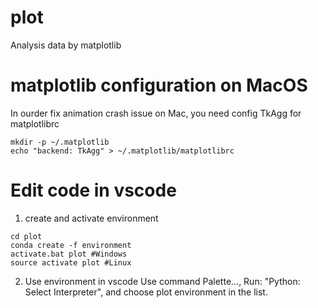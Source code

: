 # plot
Analysis data by matplotlib

# matplotlib configuration on MacOS
In ourder fix animation crash issue on Mac, you need config TkAgg for matplotlibrc
```
mkdir -p ~/.matplotlib
echo "backend: TkAgg" > ~/.matplotlib/matplotlibrc
```

# Edit code in vscode

1. create and activate environment
```
cd plot
conda create -f environment
activate.bat plot #Windows
source activate plot #Linux
```

2. Use environment in vscode
Use command Palette..., Run: "Python: Select Interpreter", and choose plot environment in the list.


